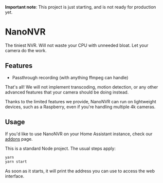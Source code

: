 **Important note**: This project is just starting, and is not ready for production yet.

# NanoNVR

The tiniest NVR. Will not waste your CPU with unneeded bloat.
Let your camera do the work.

## Features

- Passthrough recording (with anything ffmpeg can handle)

That's all! We will not implement transcoding, motion detection, or any other
advanced features that your camera should be doing instead.

Thanks to the limited features we provide, NanoNVR can run on lightweight
devices, such as a Raspberry, even if you're handling multiple 4k cameras.

## Usage

If you'd like to use NanoNVR on your Home Assistant instance, check our [addons](https://github.com/mancontr/nanonvr-hass-addons) page.

This is a standard Node project. The usual steps apply:

```sh
yarn
yarn start
```

As soon as it starts, it will print the address you can use to access the web interface.
